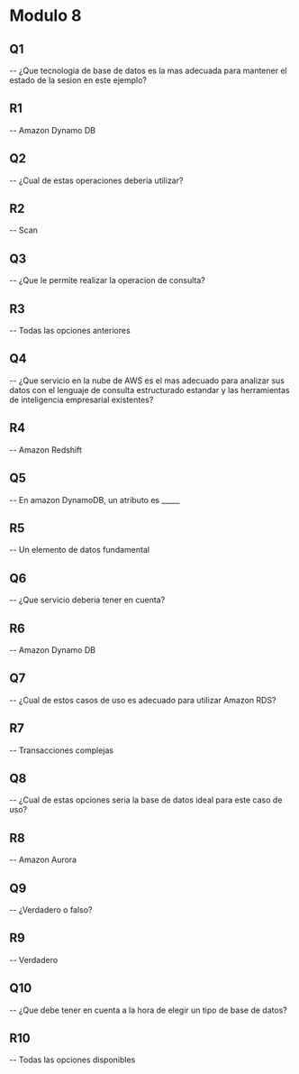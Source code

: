 # Modulo 8

## Q1

-- ¿Que tecnologia de base de datos es la mas adecuada para mantener el estado de la sesion en este ejemplo?

## R1

-- Amazon Dynamo DB

## Q2

-- ¿Cual de estas operaciones deberia utilizar?

## R2

-- Scan

## Q3

-- ¿Que le permite realizar la operacion de consulta?

## R3

-- Todas las opciones anteriores

## Q4

-- ¿Que servicio en la nube de AWS es el mas adecuado para analizar sus datos con el lenguaje de consulta estructurado estandar y las herramientas de inteligencia empresarial existentes?

## R4

-- Amazon Redshift

## Q5

-- En amazon DynamoDB, un atributo es _____

## R5

-- Un elemento de datos fundamental

## Q6

-- ¿Que servicio deberia tener en cuenta?

## R6

-- Amazon Dynamo DB

## Q7

-- ¿Cual de estos casos de uso es adecuado para utilizar Amazon RDS?

## R7

-- Transacciones complejas

## Q8

-- ¿Cual de estas opciones seria la base de datos ideal para este caso de uso?

## R8

-- Amazon Aurora

## Q9

-- ¿Verdadero o falso?

## R9

-- Verdadero

## Q10

-- ¿Que debe tener en cuenta a la hora de elegir un tipo de base de datos?

## R10

-- Todas las opciones disponibles
